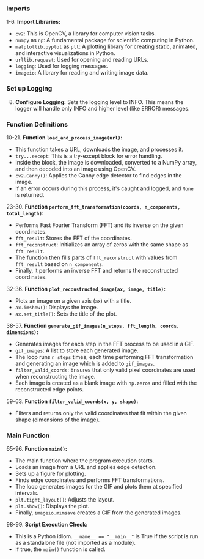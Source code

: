 ### Imports
1-6. **Import Libraries:** 
   - `cv2`: This is OpenCV, a library for computer vision tasks.
   - `numpy` as `np`: A fundamental package for scientific computing in Python.
   - `matplotlib.pyplot` as `plt`: A plotting library for creating static, animated, and interactive visualizations in Python.
   - `urllib.request`: Used for opening and reading URLs.
   - `logging`: Used for logging messages.
   - `imageio`: A library for reading and writing image data.

### Set up Logging
8. **Configure Logging:** Sets the logging level to INFO. This means the logger will handle only INFO and higher level (like ERROR) messages.

### Function Definitions
10-21. **Function `load_and_process_image(url)`:** 
   - This function takes a URL, downloads the image, and processes it.
   - `try...except`: This is a try-except block for error handling.
   - Inside the block, the image is downloaded, converted to a NumPy array, and then decoded into an image using OpenCV.
   - `cv2.Canny()`: Applies the Canny edge detector to find edges in the image.
   - If an error occurs during this process, it's caught and logged, and `None` is returned.

23-30. **Function `perform_fft_transformation(coords, n_components, total_length)`:**
   - Performs Fast Fourier Transform (FFT) and its inverse on the given coordinates.
   - `fft_result`: Stores the FFT of the coordinates.
   - `fft_reconstruct`: Initializes an array of zeros with the same shape as `fft_result`.
   - The function then fills parts of `fft_reconstruct` with values from `fft_result` based on `n_components`.
   - Finally, it performs an inverse FFT and returns the reconstructed coordinates.

32-36. **Function `plot_reconstructed_image(ax, image, title)`:**
   - Plots an image on a given axis (`ax`) with a title.
   - `ax.imshow()`: Displays the image.
   - `ax.set_title()`: Sets the title of the plot.

38-57. **Function `generate_gif_images(n_steps, fft_length, coords, dimensions)`:**
   - Generates images for each step in the FFT process to be used in a GIF.
   - `gif_images`: A list to store each generated image.
   - The loop runs `n_steps` times, each time performing FFT transformation and generating an image which is added to `gif_images`.
   - `filter_valid_coords`: Ensures that only valid pixel coordinates are used when reconstructing the image.
   - Each image is created as a blank image with `np.zeros` and filled with the reconstructed edge points.

59-63. **Function `filter_valid_coords(x, y, shape)`:**
   - Filters and returns only the valid coordinates that fit within the given shape (dimensions of the image).

### Main Function
65-96. **Function `main()`:**
   - The main function where the program execution starts.
   - Loads an image from a URL and applies edge detection.
   - Sets up a figure for plotting.
   - Finds edge coordinates and performs FFT transformations.
   - The loop generates images for the GIF and plots them at specified intervals.
   - `plt.tight_layout()`: Adjusts the layout.
   - `plt.show()`: Displays the plot.
   - Finally, `imageio.mimsave` creates a GIF from the generated images.

98-99. **Script Execution Check:**
   - This is a Python idiom. `__name__ == "__main__"` is True if the script is run as a standalone file (not imported as a module).
   - If true, the `main()` function is called.
